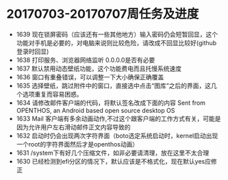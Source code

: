 # 20170703-20170707周任务及进度

  - 1639 现在锁屏密码（应该还有一些其他地方）输入密码仍会短暂回显，这个功能对手机是必要的，对电脑来说则比较危险，请改成不回显比较好(github登录时回显)
  - 1638 打印服务、浏览器网络监听 0.0.0.0是否有必要
  - 1637 默认禁用动态壁纸功能，这个功能费电而且托慢系统速度
  - 1636 窗口有重叠错误，可以调整一下大小确保正确覆盖
  - 1635 选择壁纸，跳过附件中的窗口，直接选中点击“图库“之后的界面，这几个选项重复而容易困惑。
  - 1634 请修改邮件客户端的代码，将默认签名改成下面的内容 Sent from OPENTHOS, an Android based open source desktop OS
  - 1633 Mail 客户端有多余动画动作,不过这个跟客户端的工作方式有关，可能是因为允许用户左右滑动邮件正文内容导致的
  - 1632 启动时仍会出现两次字符界面（boto选定系统启动时，kernel启动出现一个root的字符界面然后才是openthos动画）
  - 1631 /system下有好几个压缩文件，如非必要请清理，放在这里不太合理
  - 1630 已经检测到efi分区的情况下，默认应该是不格式化，现在默认yes应修正
